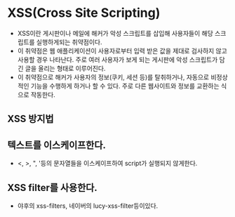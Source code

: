 # XSS(Cross Site Scripting)

- XSS이란 게시판이나 메일에 해커가 악성 스크립트를 삽입해 사용자들이 해당 스크립트를 실행하게되는 취약점이다.
- 이 취약점은 웹 애플리케이션이 사용자로부터 입력 받은 값을 제대로 검사하지 않고 사용할 경우 나타난다. 주로 여러 사용자가 보게 되는 게시판에 악성 스크립트가 담긴 글을 올리는 형태로 이루어진다.
- 이 취약점으로 해커가 사용자의 정보(쿠키, 세션 등)를 탈취하거나, 자동으로 비정상적인 기능을 수행하게 하거나 할 수 있다. 주로 다른 웹사이트와 정보를 교환하는 식으로 작동한다.

## XSS 방지법

## 텍스트를 이스케이프한다.

- <, >, ", '등의 문자열들을 이스케이프하여 script가 실행되지 않게한다.

## XSS filter를 사용한다.

- 야후의 xss-filters, 네이버의 lucy-xss-filter등이있다.
